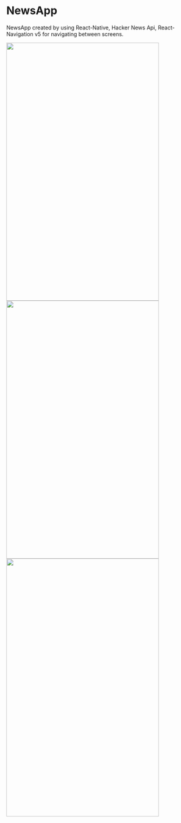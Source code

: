 # NewsApp

NewsApp created by using React-Native, Hacker News Api, React-Navigation v5 for navigating between screens.

<img src="https://user-images.githubusercontent.com/40600831/135604332-bcce886c-d691-4d47-8100-d32cfc760b7a.jpg" width="400" height="675">
<img src="https://user-images.githubusercontent.com/40600831/135604351-9f7a6a0a-4b02-4783-b840-26f26808b3b6.jpg" width="400" height="675">
<img src="https://user-images.githubusercontent.com/40600831/135604358-2a488ddb-9f25-433c-a9ba-ce739a8e3593.jpg" width="400" height="675">

